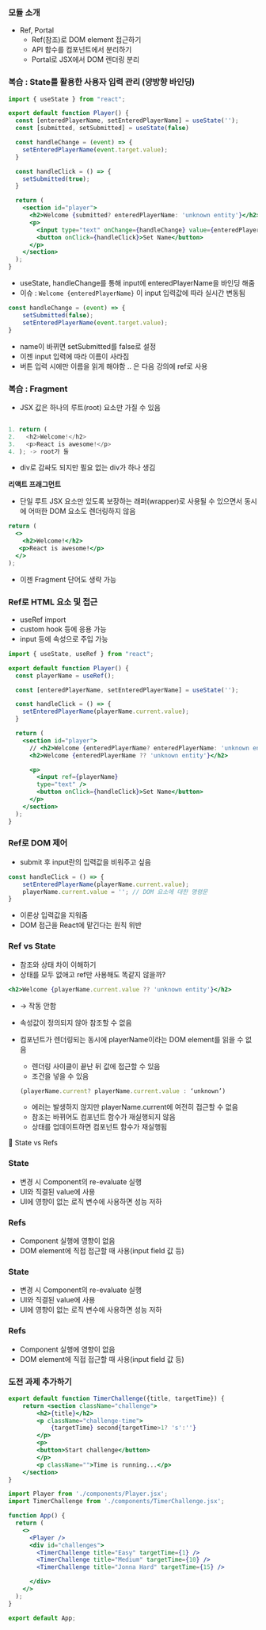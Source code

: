 ### 모듈 소개

- Ref, Portal
    - Ref(참조)로 DOM element 접근하기
    - API 함수를 컴포넌트에서 분리하기
    - Portal로 JSX에서 DOM 렌더링 분리

### 복습 : State를 활용한 사용자 입력 관리 (양방향 바인딩)

```jsx
import { useState } from "react";

export default function Player() {
  const [enteredPlayerName, setEnteredPlayerName] = useState('');
  const [submitted, setSubmitted] = useState(false)

  const handleChange = (event) => {
    setEnteredPlayerName(event.target.value);
  }

  const handleClick = () => {
    setSubmitted(true);
  }

  return (
    <section id="player">
      <h2>Welcome {submitted? enteredPlayerName: 'unknown entity'}</h2>
      <p>
        <input type="text" onChange={handleChange} value={enteredPlayerName}/>
        <button onClick={handleClick}>Set Name</button>
      </p>
    </section>
  );
}

```

- useState, handleChange를 통해 input에 enteredPlayerName을 바인딩 해줌
- 이슈 : `Welcome {enteredPlayerName}` 이 input 입력값에 따라 실시간 변동됨

```jsx
const handleChange = (event) => {
    setSubmitted(false);
    setEnteredPlayerName(event.target.value);
}
```

- name이 바뀌면 setSubmitted를 false로 설정
- 이젠 input 입력에 따라 이름이 사라짐
- 버튼 입력 시에만 이름을 읽게 해야함 .. 은 다음 강의에 ref로 사용

### 복습 : Fragment

- JSX 값은 하나의 루트(root) 요소만 가질 수 있음

```jsx

1. return (
2.   <h2>Welcome!</h2>
3.   <p>React is awesome!</p>
4. ); -> root가 둘
```

- div로 감싸도 되지만 필요 없는 div가 하나 생김

**리액트 프래그먼트**

- 단일 루트 JSX 요소만 있도록 보장하는 래퍼(wrapper)로 사용될 수 있으면서 동시에 어떠한 DOM 요소도 렌더링하지 않음

```jsx
return (
  <>
    <h2>Welcome!</h2>
   <p>React is awesome!</p>
  </>
);
```

- 이젠 Fragment 단어도 생략 가능

### Ref로 HTML 요소 및 접근

- useRef import
- custom hook 등에 응용 가능
- input 등에 속성으로 주입 가능

```jsx
import { useState, useRef } from "react";

export default function Player() {
  const playerName = useRef();

  const [enteredPlayerName, setEnteredPlayerName] = useState('');

  const handleClick = () => {
    setEnteredPlayerName(playerName.current.value);
  }

  return (
    <section id="player">
      // <h2>Welcome {enteredPlayerName? enteredPlayerName: 'unknown entity'}</h2>
      <h2>Welcome {enteredPlayerName ?? 'unknown entity'}</h2>

      <p>
        <input ref={playerName} 
        type="text" />
        <button onClick={handleClick}>Set Name</button>
      </p>
    </section>
  );
}
```

### Ref로 DOM 제어

- submit 후 input란의 입력값을 비워주고 싶음

```jsx
const handleClick = () => {
    setEnteredPlayerName(playerName.current.value);
    playerName.current.value = ''; // DOM 요소에 대한 명령문 
}

```

- 이론상 입력값을 지워줌
- DOM 접근을 React에 맡긴다는 원칙 위반

### Ref vs State

- 참조와 상태 차이 이해하기
- 상태를 모두 없애고 ref만 사용해도 똑같지 않을까?

```jsx
<h2>Welcome {playerName.current.value ?? 'unknown entity'}</h2>
```

- → 작동 안함
- 속성값이 정의되지 않아 참조할 수 없음
- 컴포넌트가 렌더링되는 동시에 playerName이라는 DOM element를 읽을 수 없음
    - 렌더링 사이클이 끝난 뒤 값에 접근할 수 있음
    - 조건을 넣을 수 있음
    
    ```jsx
    (playerName.current? playerName.current.value : ‘unknown’)
    ```
    
    - 에러는 발생하지 않지만 playerName.current에 여전히 접근할 수 없음
    - 참조는 바뀌어도 컴포넌트 함수가 재실행되지 않음
    - 상태를 업데이트하면 컴포넌트 함수가 재실행됨

<aside>
📎 State vs Refs

</aside>

### State

- 변경 시 Component의 re-evaluate 실행
- UI와 직결된 value에 사용
- UI에 영향이 없는 로직 변수에 사용하면 성능 저하

### Refs

- Component 실행에 영향이 없음
- DOM element에 직접 접근할 때 사용(input field 값 등)
### State

- 변경 시 Component의 re-evaluate 실행
- UI와 직결된 value에 사용
- UI에 영향이 없는 로직 변수에 사용하면 성능 저하

### Refs

- Component 실행에 영향이 없음
- DOM element에 직접 접근할 때 사용(input field 값 등)

### 도전 과제 추가하기

```jsx
export default function TimerChallenge({title, targetTime}) {
    return <section className="challenge">
        <h2>{title}</h2>
        <p className="challenge-time">
            {targetTime} second{targetTime>1? 's':''}
        </p>
        <p>
        <button>Start challenge</button>
        </p>
        <p className="">Time is running...</p>
    </section>
}
```

```jsx
import Player from './components/Player.jsx';
import TimerChallenge from './components/TimerChallenge.jsx';

function App() {
  return (
    <>
      <Player />
      <div id="challenges">
        <TimerChallenge title="Easy" targetTime={1} />
        <TimerChallenge title="Medium" targetTime={10} />
        <TimerChallenge title="Jonna Hard" targetTime={15} />

      </div>
    </>
  );
}

export default App;
```
